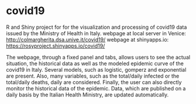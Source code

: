 # covid19
R and Shiny project for for the visualization and processing of covid19 data issued by the Ministry of Health in Italy.
webpage at local server in Venice: http://colmargherita.dsa.unive.it/covid19/
webpage at shinyapps.io: https://rosyproject.shinyapps.io/covid19/

The webpage, through a fixed panel and tabs, allows users to see the actual situation, the historical data as well as the modeled epidemic curve of the covid19 in Italy. Several models, such as logistic, gomperz and exponential are present. Also, many variables, such as the total/daily infected or the total/daily deaths, daily are considered. Finally, the user can also directly monitor the historical data of the epidemic. Data, which are published on a daily basis by the Italian Health Ministry, are updated automatically.
